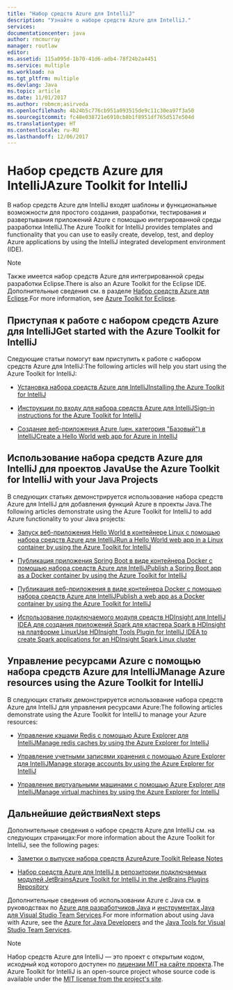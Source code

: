 ```yaml
---
title: "Набор средств Azure для IntelliJ"
description: "Узнайте о наборе средств Azure для IntelliJ."
services: 
documentationcenter: java
author: rmcmurray
manager: routlaw
editor: 
ms.assetid: 115a095d-1b70-41d6-adb4-78f24b2a4451
ms.service: multiple
ms.workload: na
ms.tgt_pltfrm: multiple
ms.devlang: Java
ms.topic: article
ms.date: 11/01/2017
ms.author: robmcm;asirveda
ms.openlocfilehash: 4b24b5c776cb951a093515de9c11c30ea97f3a50
ms.sourcegitcommit: fc48e038721e6910cb8b1f8951df765d517e504d
ms.translationtype: HT
ms.contentlocale: ru-RU
ms.lasthandoff: 12/06/2017
---
```

# <a name="azure-toolkit-for-intellij"></a><span data-ttu-id="f9227-103">Набор средств Azure для IntelliJ</span><span class="sxs-lookup"><span data-stu-id="f9227-103">Azure Toolkit for IntelliJ</span></span>
<span data-ttu-id="f9227-104">В набор средств Azure для IntelliJ входят шаблоны и функциональные возможности для простого создания, разработки, тестирования и развертывания приложений Azure с помощью интегрированной среды разработки IntelliJ.</span><span class="sxs-lookup"><span data-stu-id="f9227-104">The Azure Toolkit for IntelliJ provides templates and functionality that you can use to easily create, develop, test, and deploy Azure applications by using the IntelliJ integrated development environment (IDE).</span></span>

> [!NOTE]
> 
> <span data-ttu-id="f9227-105">Также имеется набор средств Azure для интегрированной среды разработки Eclipse.</span><span class="sxs-lookup"><span data-stu-id="f9227-105">There is also an Azure Toolkit for the Eclipse IDE.</span></span> <span data-ttu-id="f9227-106">Дополнительные сведения см. в разделе [Набор средств Azure для Eclipse](../eclipse/azure-toolkit-for-eclipse.md).</span><span class="sxs-lookup"><span data-stu-id="f9227-106">For more information, see [Azure Toolkit for Eclipse](../eclipse/azure-toolkit-for-eclipse.md).</span></span>
> 

## <a name="get-started-with-the-azure-toolkit-for-intellij"></a><span data-ttu-id="f9227-107">Приступая к работе с набором средств Azure для IntelliJ</span><span class="sxs-lookup"><span data-stu-id="f9227-107">Get started with the Azure Toolkit for IntelliJ</span></span>
<span data-ttu-id="f9227-108">Следующие статьи помогут вам приступить к работе с набором средств Azure для IntelliJ:</span><span class="sxs-lookup"><span data-stu-id="f9227-108">The following articles will help you start using the Azure Toolkit for IntelliJ:</span></span>

* [<span data-ttu-id="f9227-109">Установка набора средств Azure для IntelliJ</span><span class="sxs-lookup"><span data-stu-id="f9227-109">Installing the Azure Toolkit for IntelliJ</span></span>](azure-toolkit-for-intellij-installation.md)

* [<span data-ttu-id="f9227-110">Инструкции по входу для набора средств Azure для IntelliJ</span><span class="sxs-lookup"><span data-stu-id="f9227-110">Sign-in instructions for the Azure Toolkit for IntelliJ</span></span>](azure-toolkit-for-intellij-sign-in-instructions.md)

* [<span data-ttu-id="f9227-111">Создание веб-приложения Azure (цен. категория "Базовый") в IntelliJ</span><span class="sxs-lookup"><span data-stu-id="f9227-111">Create a Hello World web app for Azure in IntelliJ</span></span>](azure-toolkit-for-intellij-create-hello-world-web-app.md)

## <a name="use-the-azure-toolkit-for-intellij-with-your-java-projects"></a><span data-ttu-id="f9227-112">Использование набора средств Azure для IntelliJ для проектов Java</span><span class="sxs-lookup"><span data-stu-id="f9227-112">Use the Azure Toolkit for IntelliJ with your Java Projects</span></span>
<span data-ttu-id="f9227-113">В следующих статьях демонстрируется использование набора средств Azure для IntelliJ для добавления функций Azure в проекты Java.</span><span class="sxs-lookup"><span data-stu-id="f9227-113">The following articles demonstrate using the Azure Toolkit for IntelliJ to add Azure functionality to your Java projects:</span></span>

* [<span data-ttu-id="f9227-114">Запуск веб-приложения Hello World в контейнере Linux с помощью набора средств Azure для IntelliJ</span><span class="sxs-lookup"><span data-stu-id="f9227-114">Run a Hello World web app in a Linux container by using the Azure Toolkit for IntelliJ</span></span>](azure-toolkit-for-intellij-hello-world-web-app-linux.md)

* [<span data-ttu-id="f9227-115">Публикация приложения Spring Boot в виде контейнера Docker с помощью набора средств Azure для IntelliJ</span><span class="sxs-lookup"><span data-stu-id="f9227-115">Publish a Spring Boot app as a Docker container by using the Azure Toolkit for IntelliJ</span></span>](azure-toolkit-for-intellij-publish-spring-boot-docker-app.md)

* [<span data-ttu-id="f9227-116">Публикация веб-приложения в виде контейнера Docker с помощью набора средств Azure для IntelliJ</span><span class="sxs-lookup"><span data-stu-id="f9227-116">Publish a web app as a Docker container by using the Azure Toolkit for IntelliJ</span></span>](azure-toolkit-for-intellij-publish-as-docker-container.md)

* [<span data-ttu-id="f9227-117">Использование подключаемого модуля средств HDInsight для IntelliJ IDEA для создания приложений Spark для кластера Spark в HDInsight на платформе Linux</span><span class="sxs-lookup"><span data-stu-id="f9227-117">Use HDInsight Tools Plugin for IntelliJ IDEA to create Spark applications for an HDInsight Spark Linux cluster</span></span>](/azure/hdinsight/hdinsight-apache-spark-intellij-tool-plugin)

## <a name="manage-azure-resources-using-the-azure-toolkit-for-intellij"></a><span data-ttu-id="f9227-118">Управление ресурсами Azure с помощью набора средств Azure для IntelliJ</span><span class="sxs-lookup"><span data-stu-id="f9227-118">Manage Azure resources using the Azure Toolkit for IntelliJ</span></span>
<span data-ttu-id="f9227-119">В следующих статьях демонстрируется использование набора средств Azure для IntelliJ для управления ресурсами Azure:</span><span class="sxs-lookup"><span data-stu-id="f9227-119">The following articles demonstrate using the Azure Toolkit for IntelliJ to manage your Azure resources:</span></span>

* [<span data-ttu-id="f9227-120">Управление кэшами Redis с помощью Azure Explorer для IntelliJ</span><span class="sxs-lookup"><span data-stu-id="f9227-120">Manage redis caches by using the Azure Explorer for IntelliJ</span></span>](azure-toolkit-for-intellij-managing-redis-caches-using-azure-explorer.md)

* [<span data-ttu-id="f9227-121">Управление учетными записями хранения с помощью Azure Explorer для IntelliJ</span><span class="sxs-lookup"><span data-stu-id="f9227-121">Manage storage accounts by using the Azure Explorer for IntelliJ</span></span>](azure-toolkit-for-intellij-managing-virtual-machines-using-azure-explorer.md)

* [<span data-ttu-id="f9227-122">Управление виртуальными машинами с помощью Azure Explorer для IntelliJ</span><span class="sxs-lookup"><span data-stu-id="f9227-122">Manage virtual machines by using the Azure Explorer for IntelliJ</span></span>](azure-toolkit-for-intellij-managing-storage-accounts-using-azure-explorer.md)

## <a name="next-steps"></a><span data-ttu-id="f9227-123">Дальнейшие действия</span><span class="sxs-lookup"><span data-stu-id="f9227-123">Next steps</span></span>

<span data-ttu-id="f9227-124">Дополнительные сведения о наборе средств Azure для IntelliJ см. на следующих страницах:</span><span class="sxs-lookup"><span data-stu-id="f9227-124">For more information about the Azure Toolkit for IntelliJ, see the following pages:</span></span>

* [<span data-ttu-id="f9227-125">Заметки о выпуске набора средств Azure</span><span class="sxs-lookup"><span data-stu-id="f9227-125">Azure Toolkit Release Notes</span></span>](https://github.com/Microsoft/azure-tools-for-java/releases)

* [<span data-ttu-id="f9227-126">Набор средств Azure для IntelliJ в репозитории подключаемых модулей JetBrains</span><span class="sxs-lookup"><span data-stu-id="f9227-126">Azure Toolkit for IntelliJ in the JetBrains Plugins Repository</span></span>](https://plugins.jetbrains.com/plugin/8053-azure-toolkit-for-intellij)

<span data-ttu-id="f9227-127">Дополнительные сведения об использовании Azure с Java см. в руководствах по [Azure для разработчиков Java](https://docs.microsoft.com/java/azure/) и [инструментах Java для Visual Studio Team Services](https://java.visualstudio.com/).</span><span class="sxs-lookup"><span data-stu-id="f9227-127">For more information about using Java with Azure, see the [Azure for Java Developers](https://docs.microsoft.com/java/azure/) and the [Java Tools for Visual Studio Team Services](https://java.visualstudio.com/).</span></span>

> [!NOTE]
> 
> <span data-ttu-id="f9227-128">Набор средств Azure для IntelliJ — это проект с открытым кодом, исходный код которого доступен по [лицензии MIT на сайте проекта](https://github.com/microsoft/azure-tools-for-java).</span><span class="sxs-lookup"><span data-stu-id="f9227-128">The Azure Toolkit for IntelliJ is an open-source project whose source code is available under the [MIT license from the project's site](https://github.com/microsoft/azure-tools-for-java).</span></span>
> 

<!-- [!INCLUDE [azure-toolkit-for-intellij-additional-resources](../includes/azure-toolkit-for-intellij-additional-resources.md)] -->

<!-- URL List -->

[Azure for Java Developers]: https://docs.microsoft.com/java/azure/
[Java Tools for Visual Studio Team Services]: https://java.visualstudio.com/

<!-- Temporarily Deprecated URLs -->

<!-- [Debug a Java Web App on Azure in IntelliJ]: ./app-service-web/app-service-web-debug-java-web-app-in-intellij.md -->
